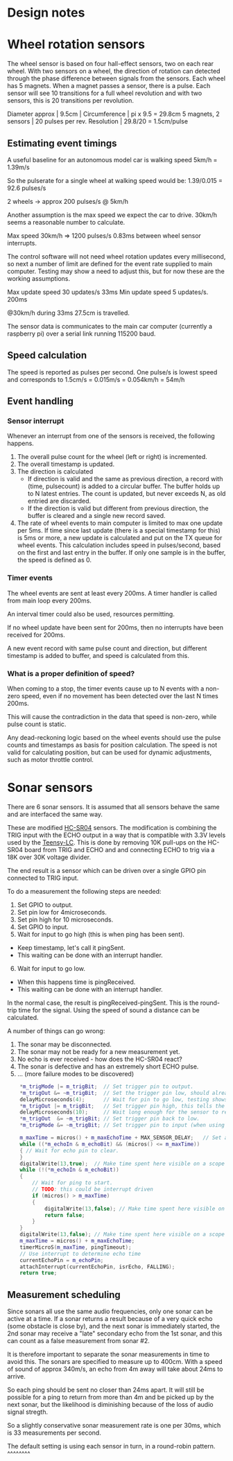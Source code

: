 # Design notes

# Wheel rotation sensors
The wheel sensor is based on four hall-effect sensors, two on each rear wheel.
With two sensors on a wheel, the direction of rotation can detected through the phase difference between signals from the sensors.
Each wheel has 5 magnets. When a magnet passes a sensor, there is a pulse.
Each sensor will see 10 transitions for a full wheel revolution and with two sensors, this is 20 transitions per revolution.

Diameter approx | 9.5cm |
Circumference | pi x 9.5 = 29.8cm 
5 magnets, 2 sensors | 20 pulses per rev.
Resolution | 29.8/20 = 1.5cm/pulse

## Estimating event timings
A useful baseline for an autonomous model car is walking speed 5km/h = 1.39m/s

So the pulserate for a single wheel at walking speed would be:
1.39/0.015 = 92.6 pulses/s

2 wheels -> approx 200 pulses/s @ 5km/h

Another assumption is the max speed we expect the car to drive. 30km/h seems a reasonable number to calculate.

Max speed 30km/h => 1200 pulses/s
0.83ms between wheel sensor interrupts.

The control software will not need wheel rotation updates every millisecond, so next a number of limit are defined for the event rate supplied to main computer. 
Testing may show a need to adjust this, but for now these are the working assumptions.

Max update speed 30 updates/s  33ms
Min update speed 5 updates/s.  200ms

@30km/h during 33ms 27.5cm is travelled.


The sensor data is communicates to the main car computer (currently a raspberry pi) over a serial link running 115200 baud.

## Speed calculation
The speed is reported as pulses per second. One pulse/s is lowest speed and corresponds to 1.5cm/s = 0.015m/s = 0.054km/h = 54m/h

## Event handling

### Sensor interrupt
Whenever an interrupt from one of the sensors is received, the following happens.

1. The overall pulse count for the wheel (left or right) is incremented.
2. The overall timestamp is updated.
3. The direction is calculated
   * If direction is valid and the same as previous direction, a record with (time, pulsecount) is added to a circular buffer. The buffer holds up to N latest entries. The count is updated, but never exceeds N, as old entried are discarded.
   * If the direction is valid but different from previous direction, the buffer is cleared and a single new record saved.
4. The rate of wheel events to main computer is limited to max one update per 5ms. If time since last update (there is a special timestamp for this) is 5ms or more, a new update is calculated and put on the TX queue for wheel events. This calculation includes speed in pulses/second, based on the first and last entry in the buffer. If only one sample is in the buffer, the speed is defined as 0.

### Timer events
The wheel events are sent at least every 200ms. A timer handler is called from main loop every 200ms. 

An interval timer could also be used, resources permitting.

If no wheel update have been sent for 200ms, then no interrupts have been received for 200ms.

A new event record with same pulse count and direction, but different timestamp is added to buffer, and speed is calculated from this.

### What is a proper definition of speed?
When coming to a stop, the timer events cause up to N events with a non-zero speed, even if no movement has been detected over the last N times 200ms.

This will cause the contradiction in the data that speed is non-zero, while pulse count is static.

Any dead-reckoning logic based on the wheel events should use the pulse counts and timestamps as basis for position calculation.
The speed is not valid for calculating position, but can be used for dynamic adjustments, such as motor throttle control.

# Sonar sensors
There are 6 sonar sensors. It is assumed that all sensors behave the same and are interfaced the same way.

These are modified [HC-SR04](http://www.electroschematics.com/8902/hc-sr04-datasheet/) sensors.
The modification is combining the TRIG input with the ECHO output in a way that is compatible with 3.3V levels used by the [Teensy-LC](https://www.pjrc.com/teensy/teensyLC.html).
This is done by removing 10K pull-ups on the HC-SR04 board from TRIG and ECHO and and connecting ECHO to trig via a 18K over 30K voltage divider.

The end result is a sensor which can be driven over a single GPIO pin connected to TRIG input.

To do a measurement the following steps are needed:
1. Set GPIO to output.
2. Set pin low for 4microseconds.
3. Set pin high for 10 microseconds.
4. Set GPIO to input.
5. Wait for input to go high (this is when ping has been sent).
  * Keep timestamp, let's call it pingSent.
  * This waiting can be done with an interrupt handler.
6. Wait for input to go low.
  * When this happens time is pingReceived.
  * This waiting can be done with an interrupt handler.

In the normal case, the result is pingReceived-pingSent. This is the round-trip time for the signal. Using the speed of sound a distance can be calculated.

A number of things can go wrong:
1. The sonar may be disconnected.
2. The sonar may not be ready for a new measurement yet.
3. No echo is ever received - how does the HC-SR04 react?
4. The sonar is defective and has an extremely short ECHO pulse.
5. ... (more failure modes to be discovered)



~~~~c++
    *m_trigMode |= m_trigBit;  // Set trigger pin to output.
    *m_trigOut &= ~m_trigBit;  // Set the trigger pin low, should already be low, but this will make sure it is.
    delayMicroseconds(4);      // Wait for pin to go low, testing shows it needs 4uS to work every time.
    *m_trigOut |= m_trigBit;   // Set trigger pin high, this tells the sensor to send out a ping.
    delayMicroseconds(10);     // Wait long enough for the sensor to realize the trigger pin is high. Sensor specs say to wait 10uS.
    *m_trigOut  &= ~m_trigBit; // Set trigger pin back to low.
    *m_trigMode &= ~m_trigBit; // Set trigger pin to input (when using one Arduino pin this is technically setting the echo pin to input as both are tied to the same Arduino pin).

    m_maxTime = micros() + m_maxEchoTime + MAX_SENSOR_DELAY;   // Set a timeout for the ping to trigger.
    while ((*m_echoIn & m_echoBit) && (micros() <= m_maxTime))
    { // Wait for echo pin to clear.
    }
    digitalWrite(13,true);  // Make time spent here visible on a scope
    while (!(*m_echoIn & m_echoBit))
    {
        // Wait for ping to start.
        // TODO: this could be interrupt driven
        if (micros() > m_maxTime)
        {
            digitalWrite(13,false); // Make time spent here visible on a scope
            return false;
        }
    }
    digitalWrite(13,false); // Make time spent here visible on a scope
    m_maxTime = micros() + m_maxEchoTime;
    timerMicroS(m_maxTime, pingTimeout);
    // Use interrupt to determine echo time
    currentEchoPin = m_echoPin;
    attachInterrupt(currentEchoPin, isrEcho, FALLING);
    return true;
~~~~


## Measurement scheduling
Since sonars all use the same audio frequencies, only one sonar can be active at a time.
If a sonar returns a result because of a very quick echo (some obstacle is close by), and the next sonar is immediately started, the 2nd sonar may receive a "late" secondary echo from the 1st sonar, and this can count as a false measurement from sonar #2.

It is therefore important to separate the sonar measurements in time to avoid this.
The sonars are specified to measure up to 400cm. With a speed of sound of approx 340m/s, an echo from 4m away will take about 24ms to arrive.

So each ping should be sent no closer than 24ms apart.
It will still be possible for a ping to return from more than 4m and be picked up by the next sonar, but the likelihood is diminishing because of the loss of audio signal stregth.

So a slightly conservative sonar measurement rate is one per 30ms, which is 33 measurements per second.

The default setting is using each sensor in turn, in a round-robin pattern.
^^^^^^^^